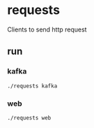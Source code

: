 # requests
Clients to send http request

## run

### kafka

`./requests kafka`

### web

`./requests web`
